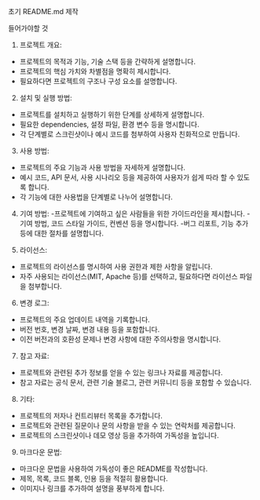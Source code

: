 초기 README.md 제작

들어가야할 것 

1. 프로젝트 개요:
- 프로젝트의 목적과 기능, 기술 스택 등을 간략하게 설명합니다.
- 프로젝트의 핵심 가치와 차별점을 명확히 제시합니다.
- 필요하다면 프로젝트의 구조나 구성 요소를 설명합니다.

2. 설치 및 실행 방법:
- 프로젝트를 설치하고 실행하기 위한 단계를 상세하게 설명합니다.
- 필요한 dependencies, 설정 파일, 환경 변수 등을 명시합니다.
- 각 단계별로 스크린샷이나 예시 코드를 첨부하여 사용자 친화적으로 만듭니다.

3. 사용 방법:
- 프로젝트의 주요 기능과 사용 방법을 자세하게 설명합니다.
- 예시 코드, API 문서, 사용 시나리오 등을 제공하여 사용자가 쉽게 따라 할 수 있도록 합니다.
- 각 기능에 대한 사용법을 단계별로 나누어 설명합니다.

4. 기여 방법:
-프로젝트에 기여하고 싶은 사람들을 위한 가이드라인을 제시합니다.
-기여 방법, 코드 스타일 가이드, 컨벤션 등을 명시합니다.
-버그 리포트, 기능 추가 등에 대한 절차를 설명합니다.

5. 라이선스:
- 프로젝트의 라이선스를 명시하여 사용 권한과 제한 사항을 알립니다.
- 자주 사용되는 라이선스(MIT, Apache 등)를 선택하고, 필요하다면 라이선스 파일을 첨부합니다.

6. 변경 로그:
- 프로젝트의 주요 업데이트 내역을 기록합니다.
- 버전 번호, 변경 날짜, 변경 내용 등을 포함합니다.
- 이전 버전과의 호환성 문제나 변경 사항에 대한 주의사항을 명시합니다.

7. 참고 자료:
- 프로젝트와 관련된 추가 정보를 얻을 수 있는 링크나 자료를 제공합니다.
- 참고 자료는 공식 문서, 관련 기술 블로그, 관련 커뮤니티 등을 포함할 수 있습니다.

8. 기타:
- 프로젝트의 저자나 컨트리뷰터 목록을 추가합니다.
- 프로젝트와 관련된 질문이나 문의 사항을 받을 수 있는 연락처를 제공합니다.
- 프로젝트의 스크린샷이나 데모 영상 등을 추가하여 가독성을 높입니다.

9. 마크다운 문법:
- 마크다운 문법을 사용하여 가독성이 좋은 README를 작성합니다.
- 제목, 목록, 코드 블록, 인용 등을 적절히 활용합니다.
- 이미지나 링크를 추가하여 설명을 풍부하게 합니다. 
